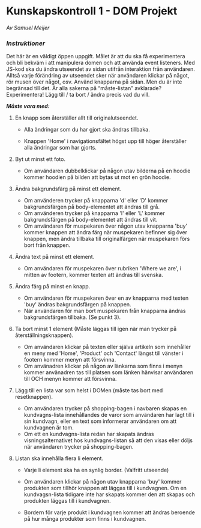 # Kunskapskontroll 1 - DOM Projekt
_Av Samuel Meijer_

### **_Instruktioner_**
Det här är en väldigt öppen uppgift. Målet är att du ska få experimentera och bli bekväm i att manipulera domen och att använda event listeners. 
Med JS-kod ska du ändra utseendet av sidan utifrån interaktion från användaren. Alltså varje förändring av utseendet sker när användaren klickar på något, rör musen över något, osv.
Använd knapparna på sidan. Men du är inte begränsad till det. 
Är alla sakerna på “måste-listan” avklarade? Experimentera! Lägg till / ta bort / ändra precis vad du vill.

**_Måste vara med:_** 
1. En knapp som återställer allt till originalutseendet.
    - Alla ändringar som du har gjort ska ändras tillbaka.

    - Knappen 'Home' i navigationsfältet högst upp till höger återställer alla ändringar som har gjorts.

2. Byt ut minst ett foto.
    - Om användaren dubbelklickar på någon utav bilderna på en hoodie kommer hoodien på bilden att bytas ut mot en grön hoodie.

3. Ändra bakgrundsfärg på minst ett element.
    - Om använderen trycker på knapparna 'd' eller 'D' kommer bakgrundsfärgen på body-elementet att ändras till grå.
    - Om använderen trycker på knapparna 'l' eller 'L' kommer bakgrundsfärgen på body-elementet att ändras till vit.
    - Om användaren för muspekaren över någon utav knapparna 'buy' kommer knappen att ändra färg när muspekaren befinner sig över knappen, men ändra tillbaka till originalfärgen när muspekaren förs bort från knappen.

4. Ändra text på minst ett element.
    - Om användaren för muspekaren över rubriken 'Where we are', i mitten av footern, kommer texten att ändras till svenska.

5. Ändra färg på minst en knapp.
    - Om användaren för muspekaren över en av knapparna med texten 'buy' ändras bakgrundsfärgen på knappen.
    - När användaren för man bort muspekaren från knapparna ändras bakgrundsfärgen tillbaka. (Se punkt 3).

6. Ta bort minst 1 element (Måste läggas till igen när man trycker på återställningsknappen).
    - Om användaren klickar på texten eller själva artikeln som innehåller en meny med 'Home', 'Product' och 'Contact' längst till vänster i footern kommer menyn att försvinna.
    - Om använadren klickar på någon av länkarna som finns i menyn kommer använadren tas till platsen som länken hänvisar användaren till OCH menyn kommer att försvinna.

7. Lägg till en lista var som helst i DOMen (måste tas bort med resetknappen).
    - Om användaren trycker på shopping-bagen i navbaren skapas en kundvagns-lista innehållandes de varor som användaren har lagt till i sin kundvagn, eller en text som informerar användaren om att kundvagnen är tom.
    - Om ett en kundvagns-lista redan har skapats ändras visningsalternativet hos kundvagns-listan så att den visas eller döljs när användaren trycker på shopping-bagen.

8. Listan ska innehålla flera li element.
    - Varje li element ska ha en synlig border. (Valfritt utseende)

    - Om användaren klickar på någon utav knapparna 'buy' kommer produkten som tillhör knappen att läggas till i kundvagnen. Om en kundvagsn-lista tidigare inte har skapats kommer den att skapas och produkten läggas till i kundvagnen.
    - Bordern för varje produkt i kundvagnen kommer att ändras beroende på hur många produkter som finns i kundvagnen.

